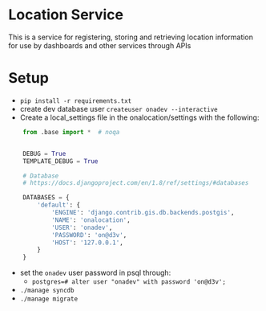 # Location Service

This is a service for registering, storing and retrieving location information for use by 
dashboards and other services through APIs

# Setup

- `pip install -r requirements.txt`
- create dev database user `createuser onadev --interactive`
- Create a local_settings file in the onalocation/settings with the following:
```python
    from .base import *  # noqa


    DEBUG = True
    TEMPLATE_DEBUG = True

    # Database
    # https://docs.djangoproject.com/en/1.8/ref/settings/#databases

    DATABASES = {
        'default': {
            'ENGINE': 'django.contrib.gis.db.backends.postgis',
            'NAME': 'onalocation',
            'USER': 'onadev',
            'PASSWORD': 'on@d3v',
            'HOST': '127.0.0.1',
        }
    }
```
- set the `onadev` user password in psql through:
    + `postgres=# alter user "onadev" with password 'on@d3v';`
- `./manage syncdb`
- `./manage migrate`
